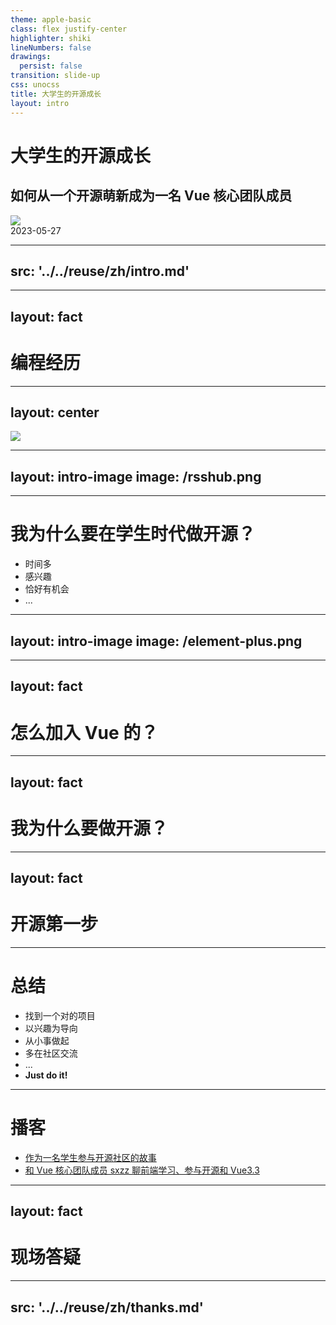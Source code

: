 ```yaml
---
theme: apple-basic
class: flex justify-center
highlighter: shiki
lineNumbers: false
drawings:
  persist: false
transition: slide-up
css: unocss
title: 大学生的开源成长
layout: intro
---
```


# 大学生的开源成长

## 如何从一个开源萌新成为一名 Vue 核心团队成员

<div class="abs-br mx-10 my-8 flex scale-120">
  <div class="ml-3 flex flex-col text-right gap-1">
    <img
      src="/ospp.png" w-20 opacity="70"
    />
    <div class="text-sm opacity-50 font-mono">2023-05-27</div>
  </div>
</div>

---
src: '../../reuse/zh/intro.md'
---

---
layout: fact
---

# 编程经历

---
layout: center
---

<img src="/book.png" h-130 />

---
layout: intro-image
image: /rsshub.png
---

---

# 我为什么要在学生时代做开源？

- 时间多
- 感兴趣
- 恰好有机会
- ...

---
layout: intro-image
image: /element-plus.png
---

---
layout: fact
---

# 怎么加入 Vue 的？

---
layout: fact
---

# 我为什么要做开源？

---
layout: fact
---

# 开源第一步

---

# 总结

- 找到一个对的项目
- 以兴趣为导向
- 从小事做起
- 多在社区交流
- ...
- **Just do it!**

---

# 播客

- [作为一名学生参与开源社区的故事](https://www.xiaoyuzhoufm.com/episode/633f91961aeb0012dbc36f55)
- [和 Vue 核心团队成员 sxzz 聊前端学习、参与开源和 Vue3.3](https://www.xiaoyuzhoufm.com/episode/646cd4901672628240ddda8e)

<div flex gap5>
  <Tweet id="1661023109942771713" class="flex-1" h-100 overflow-hidden />
  <Tweet id="1578223061786333184" class="flex-1" h-100 overflow-hidden />
</div>

---
layout: fact
---

# 现场答疑

---
src: '../../reuse/zh/thanks.md'
---
